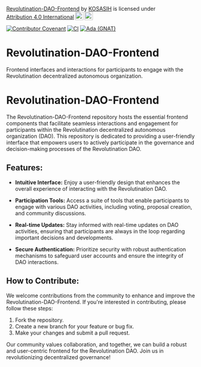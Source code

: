 <p xmlns:cc="http://creativecommons.org/ns#" xmlns:dct="http://purl.org/dc/terms/"><a property="dct:title" rel="cc:attributionURL" href="https://github.com/Revolutination/Revolutination-DAO-Frontend">Revolutination-DAO-Frontend</a> by <a rel="cc:attributionURL dct:creator" property="cc:attributionName" href="https://www.linkedin.com/in/kosasih-81b46b5a">KOSASIH</a> is licensed under <a href="http://creativecommons.org/licenses/by/4.0/?ref=chooser-v1" target="_blank" rel="license noopener noreferrer" style="display:inline-block;">Attribution 4.0 International<img style="height:22px!important;margin-left:3px;vertical-align:text-bottom;" src="https://mirrors.creativecommons.org/presskit/icons/cc.svg?ref=chooser-v1"><img style="height:22px!important;margin-left:3px;vertical-align:text-bottom;" src="https://mirrors.creativecommons.org/presskit/icons/by.svg?ref=chooser-v1"></a></p>

[![Contributor Covenant](https://img.shields.io/badge/Contributor%20Covenant-2.1-4baaaa.svg)](code_of_conduct.md) 
[![CI](https://github.com/Revolutination/Revolutination-DAO-Frontend/actions/workflows/blank.yml/badge.svg)](https://github.com/Revolutination/Revolutination-DAO-Frontend/actions/workflows/blank.yml)
[![Ada (GNAT)](https://github.com/Revolutination/Revolutination-DAO-Frontend/actions/workflows/ada.yml/badge.svg)](https://github.com/Revolutination/Revolutination-DAO-Frontend/actions/workflows/ada.yml)

# Revolutination-DAO-Frontend
Frontend interfaces and interactions for participants to engage with the Revolutination decentralized autonomous organization.

# Revolutination-DAO-Frontend

The Revolutination-DAO-Frontend repository hosts the essential frontend components that facilitate seamless interactions and engagement for participants within the Revolutination decentralized autonomous organization (DAO). This repository is dedicated to providing a user-friendly interface that empowers users to actively participate in the governance and decision-making processes of the Revolutination DAO.

## Features:

- **Intuitive Interface:** Enjoy a user-friendly design that enhances the overall experience of interacting with the Revolutination DAO.

- **Participation Tools:** Access a suite of tools that enable participants to engage with various DAO activities, including voting, proposal creation, and community discussions.

- **Real-time Updates:** Stay informed with real-time updates on DAO activities, ensuring that participants are always in the loop regarding important decisions and developments.

- **Secure Authentication:** Prioritize security with robust authentication mechanisms to safeguard user accounts and ensure the integrity of DAO interactions.

## How to Contribute:

We welcome contributions from the community to enhance and improve the Revolutination-DAO-Frontend. If you're interested in contributing, please follow these steps:

1. Fork the repository.
2. Create a new branch for your feature or bug fix.
3. Make your changes and submit a pull request.

Our community values collaboration, and together, we can build a robust and user-centric frontend for the Revolutination DAO. Join us in revolutionizing decentralized governance!
